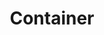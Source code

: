 ---
layout: pattern.njk
tags: 
    - mobile_components_en
key: container-mobile_en
title: Container
parent: mobile_components_en
image: mobile/overview/container.webp
keywords: container, content, footer, header
order: 35
---